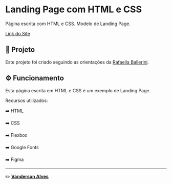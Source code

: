# Landing Page com HTML e CSS 

Página escrita com HTML e CSS. Modelo de Landing Page.

[Link do Site](https://vanderson01.github.io/JSHoraDoDia/)



## 🚀 Projeto

Este projeto foi criado seguindo as orientações da [Rafaella Ballerini](https://www.youtube.com/watch?v=llF6vD-RljE).



## ⚙️ Funcionamento

Esta página escrita em HTML e CSS é um exemplo de Landing Page.

Recursos utilizados:

:arrow_right: HTML

:arrow_right: CSS

:arrow_right: Flexbox

:arrow_right: Google Fonts

:arrow_right: Figma




---

:pencil2:  **[Vanderson Alves](https://github.com/Vanderson01)**

